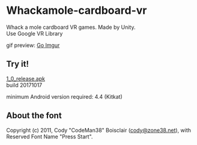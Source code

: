# Whackamole-cardboard-vr
Whack a mole cardboard VR games. Made by Unity. <br>
Use Google VR Library

gif preview:
[Go Imgur](https://i.imgur.com/NlhOdCT.gifv)

## Try it!
[1_0_release.apk](https://rayuan.tw/files/1_0_release.apk) <br>
build 20171017 <br>

minimum Android version required: 4.4 (Kitkat)

## About the font
Copyright (c) 2011, Cody "CodeMan38" Boisclair (cody@zone38.net),
with Reserved Font Name "Press Start".
